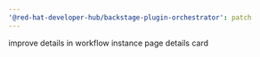 ```yaml
---
'@red-hat-developer-hub/backstage-plugin-orchestrator': patch
---
```


improve details in workflow instance page details card
